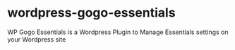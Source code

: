 # wordpress-gogo-essentials
WP Gogo Essentials is a Wordpress Plugin to Manage Essentials settings on your Wordpress site
